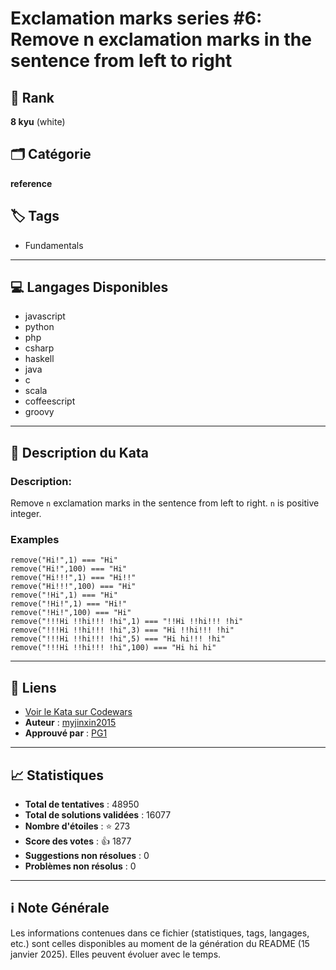 # Exclamation marks series #6: Remove n exclamation marks in the sentence from left to right

## 🏅 Rank
**8 kyu** (white)

## 🗂️ Catégorie
**reference**

## 🏷️ Tags
- Fundamentals

---

## 💻 Langages Disponibles
- javascript
- python
- php
- csharp
- haskell
- java
- c
- scala
- coffeescript
- groovy

---

## 📜 Description du Kata

### Description:

 Remove `n` exclamation marks in the sentence from left to right. `n` is positive integer.

### Examples

```
remove("Hi!",1) === "Hi"
remove("Hi!",100) === "Hi"
remove("Hi!!!",1) === "Hi!!"
remove("Hi!!!",100) === "Hi"
remove("!Hi",1) === "Hi"
remove("!Hi!",1) === "Hi!"
remove("!Hi!",100) === "Hi"
remove("!!!Hi !!hi!!! !hi",1) === "!!Hi !!hi!!! !hi"
remove("!!!Hi !!hi!!! !hi",3) === "Hi !!hi!!! !hi"
remove("!!!Hi !!hi!!! !hi",5) === "Hi hi!!! !hi"
remove("!!!Hi !!hi!!! !hi",100) === "Hi hi hi"
```

---

## 🔗 Liens
- [Voir le Kata sur Codewars](https://www.codewars.com/kata/57faf7275c991027af000679)
- **Auteur** : [myjinxin2015](https://www.codewars.com/users/myjinxin2015)
- **Approuvé par** : [PG1](https://www.codewars.com/users/PG1)

---

## 📈 Statistiques
- **Total de tentatives** : 48950
- **Total de solutions validées** : 16077
- **Nombre d'étoiles** : ⭐ 273
- **Score des votes** : 👍 1877
- **Suggestions non résolues** : 0
- **Problèmes non résolus** : 0

---

## ℹ️ Note Générale
Les informations contenues dans ce fichier (statistiques, tags, langages, etc.) sont celles disponibles au moment de la génération du README (15 janvier 2025). Elles peuvent évoluer avec le temps.
